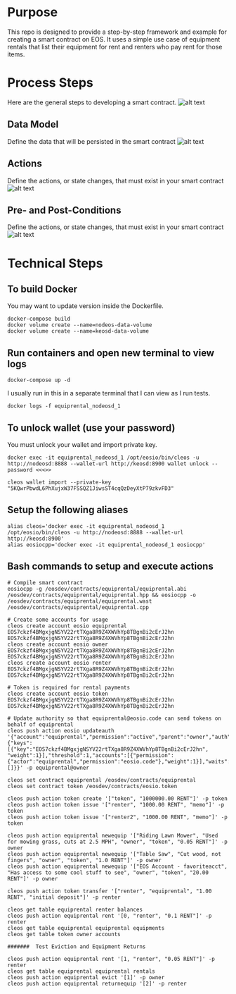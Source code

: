 

# Purpose
This repo is designed to provide a step-by-step framework and example for creating a smart contract on EOS. It uses a simple use case of equipment rentals that list their equipment for rent and renters who pay rent for those items.

# Process Steps
Here are the general steps to developing a smart contract.
![alt text](https://github.com/digital-scarcity/equiprental/blob/master/img/steps.png "Steps")


## Data Model
Define the data that will be persisted in the smart contract
![alt text](https://github.com/digital-scarcity/equiprental/blob/master/img/datamodel.png "Data Model")

## Actions
Define the actions, or state changes, that must exist in your smart contract
![alt text](https://github.com/digital-scarcity/equiprental/blob/master/img/actions.png "Actions")

## Pre- and Post-Conditions
Define the actions, or state changes, that must exist in your smart contract
![alt text](https://github.com/digital-scarcity/equiprental/blob/master/img/prepostconditions.png "Pre- and Post-Conditions")

# Technical Steps

## To build Docker
You may want to update version inside the Dockerfile.
```
docker-compose build
docker volume create --name=nodeos-data-volume
docker volume create --name=keosd-data-volume
```

## Run containers and open new terminal to view logs
```
docker-compose up -d
```

I usually run in this in a separate terminal that I can view as I run tests.
```
docker logs -f equiprental_nodeosd_1
```

## To unlock wallet (use your password)
You must unlock your wallet and import private key.
```
docker exec -it equiprental_nodeosd_1 /opt/eosio/bin/cleos -u http://nodeosd:8888 --wallet-url http://keosd:8900 wallet unlock --password <<<>>

cleos wallet import --private-key "5KQwrPbwdL6PhXujxW37FSSQZ1JiwsST4cqQzDeyXtP79zkvFD3"
```


## Setup the following aliases
```
alias cleos='docker exec -it equiprental_nodeosd_1 /opt/eosio/bin/cleos -u http://nodeosd:8888 --wallet-url http://keosd:8900'
alias eosiocpp='docker exec -it equiprental_nodeosd_1 eosiocpp'
```

## Bash commands to setup and execute actions 
```
# Compile smart contract
eosiocpp -g /eosdev/contracts/equiprental/equiprental.abi /eosdev/contracts/equiprental/equiprental.hpp && eosiocpp -o /eosdev/contracts/equiprental/equiprental.wast /eosdev/contracts/equiprental/equiprental.cpp

# Create some accounts for usage
cleos create account eosio equiprental EOS7ckzf4BMgxjgNSYV22rtTXga8R9Z4XWVhYp8TBgnBi2cErJ2hn EOS7ckzf4BMgxjgNSYV22rtTXga8R9Z4XWVhYp8TBgnBi2cErJ2hn
cleos create account eosio owner EOS7ckzf4BMgxjgNSYV22rtTXga8R9Z4XWVhYp8TBgnBi2cErJ2hn EOS7ckzf4BMgxjgNSYV22rtTXga8R9Z4XWVhYp8TBgnBi2cErJ2hn
cleos create account eosio renter EOS7ckzf4BMgxjgNSYV22rtTXga8R9Z4XWVhYp8TBgnBi2cErJ2hn EOS7ckzf4BMgxjgNSYV22rtTXga8R9Z4XWVhYp8TBgnBi2cErJ2hn

# Token is required for rental payments
cleos create account eosio token EOS7ckzf4BMgxjgNSYV22rtTXga8R9Z4XWVhYp8TBgnBi2cErJ2hn EOS7ckzf4BMgxjgNSYV22rtTXga8R9Z4XWVhYp8TBgnBi2cErJ2hn

# Update authority so that equiprental@eosio.code can send tokens on behalf of equiprental
cleos push action eosio updateauth '{"account":"equiprental","permission":"active","parent":"owner","auth":{"keys":[{"key":"EOS7ckzf4BMgxjgNSYV22rtTXga8R9Z4XWVhYp8TBgnBi2cErJ2hn", "weight":1}],"threshold":1,"accounts":[{"permission":{"actor":"equiprental","permission":"eosio.code"},"weight":1}],"waits":[]}}' -p equiprental@owner

cleos set contract equiprental /eosdev/contracts/equiprental
cleos set contract token /eosdev/contracts/eosio.token

cleos push action token create '["token", "1000000.00 RENT"]' -p token
cleos push action token issue '["renter", "1000.00 RENT", "memo"]' -p token
cleos push action token issue '["renter2", "1000.00 RENT", "memo"]' -p token

cleos push action equiprental newequip '["Riding Lawn Mower", "Used for mowing grass, cuts at 2.5 MPH", "owner", "token", "0.05 RENT"]' -p owner
cleos push action equiprental newequip '["Table Saw", "Cut wood, not fingers", "owner", "token", "1.0 RENT"]' -p owner
cleos push action equiprental newequip '["EOS Account - favoriteacct", "Has access to some cool stuff to see", "owner", "token", "20.00 RENT"]' -p owner

cleos push action token transfer '["renter", "equiprental", "1.00 RENT", "initial deposit"]' -p renter

cleos get table equiprental renter balances
cleos push action equiprental rent '[0, "renter", "0.1 RENT"]' -p renter
cleos get table equiprental equiprental equipments
cleos get table token owner accounts

#######  Test Eviction and Equipment Returns

cleos push action equiprental rent '[1, "renter", "0.05 RENT"]' -p renter
cleos get table equiprental equiprental rentals
cleos push action equiprental evict '[1]' -p owner
cleos push action equiprental returnequip '[2]' -p renter

```